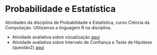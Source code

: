 # Probabilidade e Estatística

Atividades da disciplina de Probabilidade e Estatística, curso Ciência da Computação. Utilizamos a linguagem R na disciplina.

* Atividade avaliativa sobre vizualização  [aqui](https://github.com/juliaDmiranda/Prob-Est/blob/main/enunciado.Rmd)
* Atividade avaliativa sobre Intervalo de Confiança e Teste de Hipótese (questão2) [aqui](https://github.com/juliaDmiranda/Prob-Est/blob/main/enunciado.Rmd)
